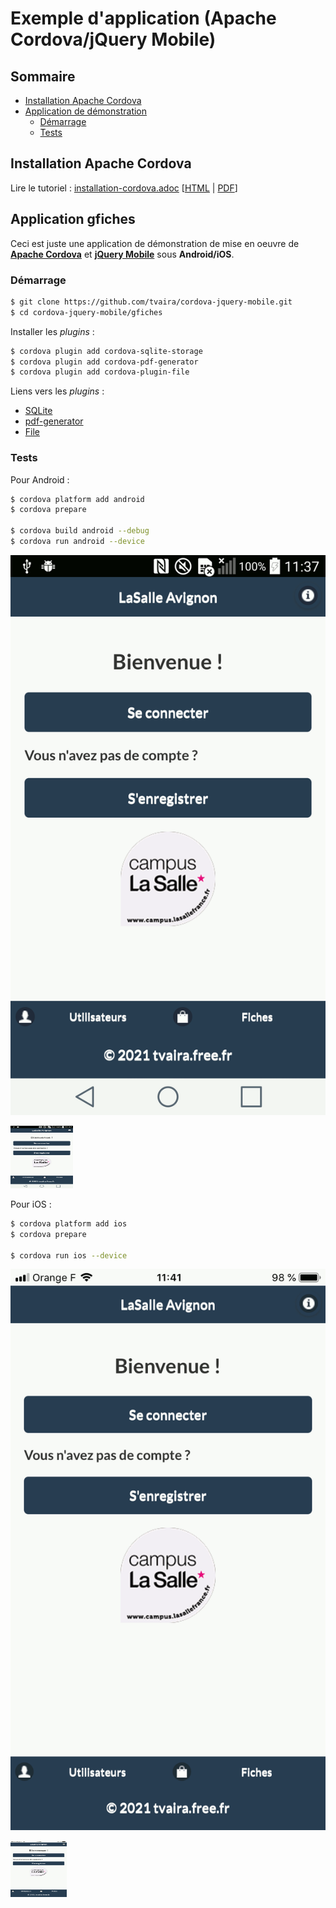 # Exemple d'application (Apache Cordova/jQuery Mobile)

## Sommaire

   * [Installation Apache Cordova](#installation-cordova)
   * [Application de démonstration](#application-gfiches)
  	 * [Démarrage](#demarrage)
	 * [Tests](#tests)

<a name="installation-cordova"/>

## Installation Apache Cordova

Lire le tutoriel : [installation-cordova.adoc](https://github.com/tvaira/cordova-jquery-mobile/raw/main/installation-cordova/installation-cordova.adoc) [[HTML](https://github.com/tvaira/cordova-jquery-mobile/raw/main/installation-cordova/build/installation-cordova.html) | [PDF](https://github.com/tvaira/cordova-jquery-mobile/raw/main/installation-cordova/build/installation-cordova.pdf)]

<a name="application-gfiches"/>

## Application gfiches

Ceci est juste une application de démonstration de mise en oeuvre de **[Apache Cordova](https://cordova.apache.org/)** et **[jQuery Mobile](https://jquerymobile.com/)** sous **Android/iOS**.

<a name="demarrage"/>

### Démarrage

```sh
$ git clone https://github.com/tvaira/cordova-jquery-mobile.git
$ cd cordova-jquery-mobile/gfiches
```

Installer les _plugins_ :

```sh
$ cordova plugin add cordova-sqlite-storage
$ cordova plugin add cordova-pdf-generator
$ cordova plugin add cordova-plugin-file
```

Liens vers les _plugins_ :

* [SQLite](https://github.com/storesafe/cordova-sqlite-storage)
* [pdf-generator](https://github.com/cesarvr/pdf-generator)
* [File](https://cordova.apache.org/docs/en/latest/reference/cordova-plugin-file/)

<a name="tests"/>

### Tests

Pour Android :

```sh
$ cordova platform add android
$ cordova prepare

$ cordova build android --debug
$ cordova run android --device
```

![Android](https://github.com/tvaira/cordova-jquery-mobile/raw/main/gfiches/screenshots/screenshot-android.gif)

<img src="https://github.com/tvaira/cordova-jquery-mobile/raw/main/gfiches/screenshots/screenshot-android.gif" alt="Android" width="100" height="100">

Pour iOS :

```sh
$ cordova platform add ios
$ cordova prepare

$ cordova run ios --device
```

![iOS](https://github.com/tvaira/cordova-jquery-mobile/raw/main/gfiches/screenshots/screenshot-ios.gif)

<img src="https://github.com/tvaira/cordova-jquery-mobile/raw/main/gfiches/screenshots/screenshot-ios.gif" alt="iOS" width="90" height="90">
